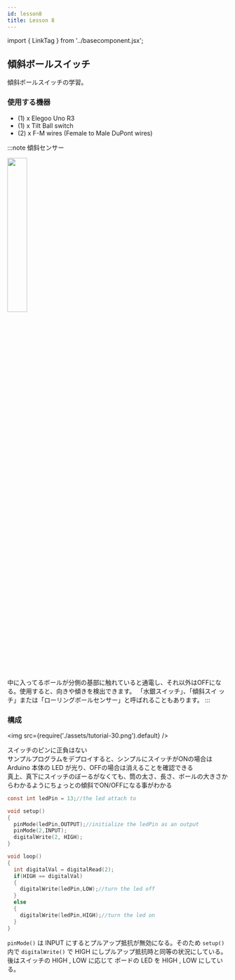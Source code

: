 ```yaml
---
id: lesson8
title: Lesson 8  
---
```

import { LinkTag } from '../basecomponent.jsx';

## 傾斜ボールスイッチ
傾斜ボールスイッチの学習。  

### 使用する機器  

* (1) x Elegoo Uno R3 
* (1) x Tilt Ball switch 
* (2) x F-M wires (Female to Male DuPont wires) 

:::note 傾斜センサー  

<img src="https://images-na.ssl-images-amazon.com/images/I/515aHX5HpeL._AC_SL1000_.jpg" width="30%"/>  

中に入ってるボールが分側の基部に触れていると通電し、それ以外はOFFになる。使用すると、向きや傾きを検出できます。 「水銀スイッチ」、「傾斜スイ
ッチ」または「ローリングボールセンサー」と呼ばれることもあります。 
:::

### 構成  

<img src={require('./assets/tutorial-30.png').default} /> 

スイッチのピンに正負はない  
サンプルプログラムをデプロイすると、シンプルにスイッチがONの場合は Arduino 本体の LED が光り、OFFの場合は消えることを確認できる  
真上、真下にスイッチのぼーるがなくても、筒の太さ、長さ、ボールの大きさからわかるようにちょっとの傾斜でON/OFFになる事がわかる  

```c
const int ledPin = 13;//the led attach to

void setup()
{ 
  pinMode(ledPin,OUTPUT);//initialize the ledPin as an output
  pinMode(2,INPUT);
  digitalWrite(2, HIGH);
} 

void loop() 
{  
  int digitalVal = digitalRead(2);
  if(HIGH == digitalVal)
  {
    digitalWrite(ledPin,LOW);//turn the led off
  }
  else
  {
    digitalWrite(ledPin,HIGH);//turn the led on 
  }
}
```

`pinMode()` は INPUT にするとプルアップ抵抗が無効になる。そのため `setup()` 内で `digitalWrite()` で HIGH にしプルアップ抵抗時と同等の状況にしている。  
後はスイッチの HIGH , LOW に応じて ボードの LED を HIGH , LOW にしている。  
